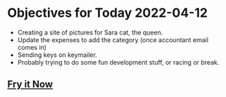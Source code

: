 # Objectives for Today 2022-04-12

- Creating a site of pictures for Sara cat, the queen.
- Update the expenses to add the category (once accountant email comes in)
- Sending keys on keymailer.
- Probably trying to do some fun development stuff, or racing or break.

## [Fry it Now](https://store.steampowered.com/app/1902100/Winter_Eggspansion_for_Eggcelerate/)
